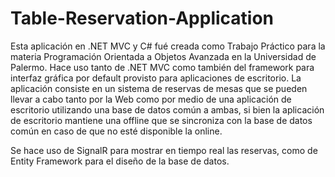 # Table-Reservation-Application

Esta aplicación en .NET MVC y C# fué creada como Trabajo Práctico para la materia Programación Orientada a Objetos Avanzada en la Universidad de Palermo. Hace uso tanto de .NET MVC como también del framework para interfaz gráfica por default provisto para aplicaciones de escritorio. La aplicación consiste en un sistema de reservas de mesas que se pueden llevar a cabo tanto por la Web como por medio de una aplicación de escritorio utilizando una base de datos común a ambas, si bien la aplicación de escritorio mantiene una offline que se sincroniza con la base de datos común en caso de que no esté disponible la online.

Se hace uso de SignalR para mostrar en tiempo real las reservas, como de Entity Framework para el diseño de la base de datos.
